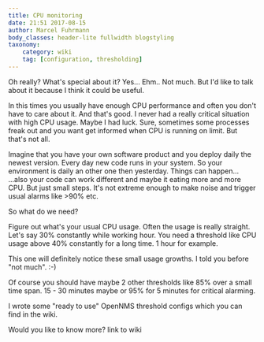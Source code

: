 ```yaml
---
title: CPU monitoring
date: 21:51 2017-08-15
author: Marcel Fuhrmann
body_classes: header-lite fullwidth blogstyling
taxonomy:
    category: wiki
    tag: [configuration, thresholding]
---
```


Oh really? What's special about it?
Yes... Ehm.. Not much.
But I'd like to talk about it because I think it could be useful.

In this times you usually have enough CPU performance and often you don't have to care about it.
And that's good.
I never had a really critical situation with high CPU usage.
Maybe I had luck.
Sure, sometimes some processes freak out and you want get informed when CPU is running on limit.
But that's not all.

Imagine that you have your own software product and you deploy daily the newest version.
Every day new code runs in your system.
So your environment is daily an other one then yesterday.
Things can happen...
...also your code can work different and maybe it eating more and more CPU.
But just small steps.
It's not extreme enough to make noise and trigger usual alarms like >90% etc.

So what do we need?

Figure out what's your usual CPU usage.
Often the usage is really straight.
Let's say 30% constantly while working hour.
You need a threshold like CPU usage above 40% constantly for a long time.
1 hour for example.

This one will definitely notice these small usage growths.
I told you before "not much". :-)

Of course you should have maybe 2 other thresholds like 85% over a small time span.
15 - 30 minutes maybe or 95% for 5 minutes for critical alarming.

I wrote some "ready to use" OpenNMS threshold configs which you can find in the wiki.

Would you like to know more? link to wiki
